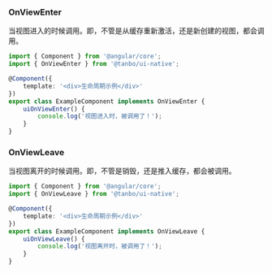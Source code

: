 ### OnViewEnter

当视图进入的时候调用。即，不管是从缓存重新激活，还是新创建的视图，都会调用。

```typescript
import { Component } from '@angular/core';
import { OnViewEnter } from '@tanbo/ui-native';

@Component({
    template: '<div>生命周期示例</div>'
})
export class ExampleComponent implements OnViewEnter {
    uiOnViewEnter() {
        console.log('视图进入时，被调用了！');
    }
}
```


### OnViewLeave

当视图离开的时候调用。即，不管是销毁，还是推入缓存，都会被调用。

```typescript
import { Component } from '@angular/core';
import { OnViewLeave } from '@tanbo/ui-native';

@Component({
    template: '<div>生命周期示例</div>'
})
export class ExampleComponent implements OnViewLeave {
    uiOnViewLeave() {
        console.log('视图离开时，被调用了！');
    }
}
```
